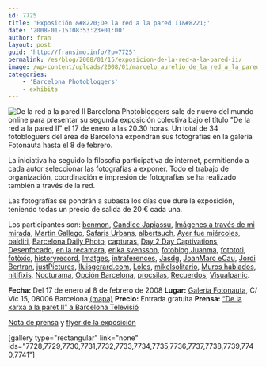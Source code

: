 ```yaml
---
id: 7725
title: 'Exposición &#8220;De la red a la pared II&#8221;'
date: '2008-01-15T08:53:23+01:00'
author: fran
layout: post
guid: 'http://fransimo.info/?p=7725'
permalink: /es/blog/2008/01/15/exposicion-de-la-red-a-la-pared-ii/
image: /wp-content/uploads/2008/01/marcelo_aurelio_de_la_red_a_la_pared_ii_20160213_009.jpg
categories:
    - 'Barcelona Photobloggers'
    - exhibits
---
```


<img src="http://fransimo.info/wp-content/uploads/2008/01/200invitacion-bcn-photobloggers.jpg" alt="De la red a la pared II" class="alignleft" align="left">Barcelona Photobloggers sale de nuevo del mundo online para presentar su segunda exposición colectiva bajo el título "De la red a la pared II" el 17 de enero a las 20.30 horas. Un total de 34 fotobloguers del área de Barcelona expondrán sus fotografías en la galería Fotonauta hasta el 8 de febrero.

La iniciativa ha seguido la filosofía participativa de internet, permitiendo a cada autor seleccionar las fotografías a exponer. Todo el trabajo de organización, coordinación e impresión de fotografías se ha realizado también a través de la red.

Las fotografías se pondrán a subasta los días que dure la exposición, teniendo todas un precio de salida de 20 € cada una.

Los participantes son: <a href="http://www.bcnmon.blogspot.com/">bcnmon</a>, <a href="http://candicejapiassu.blogspot.com/">Candice Japiassu</a>, <a href="http://aficionadafotografica.blogspot.com/">Imágenes a través de mi mirada</a>, <a href="http://martingallego.blogspot.com/">Martin Gallego</a>, <a href="http://safarisurbans.blogspot.com/">Safaris Urbans</a>, <a href="http://www.albertsuch.com/photoblog/">albertsuch</a>, <a href="http://www.ayerfuemiercoles.com/">Ayer fue miércoles</a>, <a href="http://www.baldiri.net/">baldiri</a>, <a href="http://bcndailyphoto.blogspot.com/">Barcelona Daily Photo</a>, <a href="http://www.capturas.it/">capturas</a>, <a href="http://sebastian.yepes.in/">Day 2 Day Captivations</a>, <a href="http://www.desenfocado.com/">Desenfocado</a>, <a href="http://www.enlarecamara.com/">en la recamara</a>, <a href="http://erikasvensson.com/">erika svensson</a>, <a href="http://fotoblog.juanma.com.es/">fotoblog Juanma</a>, <a href="http://fotototi.blogspot.com/">fotototi</a>, <a href="http://fotoxic.org/">fotòxic</a>, <a href="http://historyrecord.shutterchance.com/">historyrecord</a>, <a href="http://www.imatges.net/">Imatges</a>, <a href="http://photo.intraferences.net/">intraferences</a>, <a href="http://jasdg.shutterchance.com/">Jasdg</a>, <a href="http://www.joanmarc.cat/pixelpost/">JoanMarc eCau</a>, <a href="http://jordibertran.blogspot.com/">Jordi Bertran</a>, <a href="http://justpictures.es/">justPictures</a>, <a href="http://www.lluisgerard.com/">lluisgerard.com</a>, <a href="http://www.loles.es/photo/">Loles</a>, <a href="http://mikelsolitario.blogspot.com/">mikelsolitario</a>, <a href="http://muroshablados.es/">Muros hablados</a>, <a href="http://www.nitifixis.com/">nitifixis</a>, <a href="http://www.marceloaurelio.com/nocturama">Nocturama</a>, <a href="http://opcionbarcelona.blogspot.com/">Opción Barcelona</a>, <a href="http://procsilas.net/">procsilas</a>, <a href="http://www.recuerdos.it/">Recuerdos</a>, <a href="http://fotolog.visualpanic.net/">Visualpanic</a>.

<strong>Fecha:</strong> Del 17 de enero al 8 de febrero de 2008
<strong>Lugar:</strong> <a href="http://www.fotonauta.com/">Galería Fotonauta</a>, C/ Vic 15, 08006 Barcelona <a href="http://maps.google.es/maps?f=q&amp;hl=es&amp;q=Vic,+15,Barcelona&amp;sll=41.399926,2.15493&amp;sspn=0.006953,0.021629&amp;ie=UTF8&amp;z=16&amp;ll=41.399926,2.15493&amp;spn=0.006953,0.021629&amp;om=1&amp;iwloc=addr">(mapa)</a>
<strong>Precio:</strong> Entrada gratuita
<strong>Prensa:</strong> <a href="http://fransimo.info/blog/2008/01/18/de-la-xarxa-a-la-paret-ii-a-barcelona-televisio/">“De la xarxa a la paret II” a Barcelona Televisió</a>

<a href="http://barcelonaphotobloggers.org/wp-content/uploads/2008/01/expo_de_la_red_a_la_pared_es.pdf" title="Nota de prensa">Nota de prensa</a> y <a href="http://barcelonaphotobloggers.org/wp-content/uploads/2008/01/invitacion-bcn-photobloggers.jpg" title="Flyer De la red a la Pared II">flyer de la exposición</a>

[gallery type="rectangular" link="none" ids="7728,7729,7730,7731,7732,7733,7734,7735,7736,7737,7738,7739,7740,7741"]